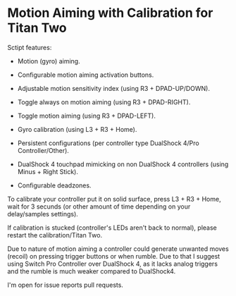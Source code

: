 # Motion Aiming with Calibration for Titan Two

Sctipt features:

- Motion (gyro) aiming.

- Configurable motion aiming activation buttons.

- Adjustable motion sensitivity index (using R3 + DPAD-UP/DOWN).

- Toggle always on motion aiming (using R3 + DPAD-RIGHT).

- Toggle motion aiming (using R3 + DPAD-LEFT).

- Gyro calibration (using L3 + R3 + Home).

- Persistent configurations (per controller type DualShock 4/Pro Controller/Other).

- DualShock 4 touchpad mimicking on non DualShock 4 controllers (using Minus + Right Stick).

- Configurable deadzones.

To calibrate your controller put it on solid surface, press L3 + R3 + Home, wait for 3 secunds (or other amount of time depending on your delay/samples settings).

If calibration is stucked (controller's LEDs aren't back to normal), please restart the calibration/Titan Two.

Due to nature of motion aiming a controller could generate unwanted moves (recoil) on pressing trigger buttons or when rumble. Due to that I suggest using Switch Pro Controller over DualShock 4, as it lacks analog triggers and the rumble is much weaker compared to DualShock4.

I'm open for issue reports pull requests.
